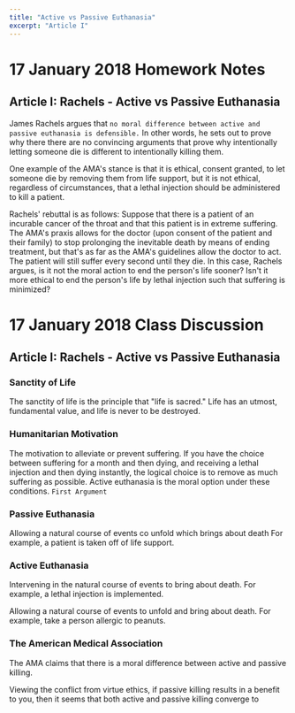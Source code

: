 ```yaml
---
title: "Active vs Passive Euthanasia"
excerpt: "Article I"
---
```


# 17 January 2018 Homework Notes

## Article I: Rachels - Active vs Passive Euthanasia

James Rachels argues that `no moral difference between active and passive euthanasia is defensible.` In other words, he sets out to prove why there there are no convincing arguments that prove why intentionally letting someone die is different to intentionally killing them.

One example of the AMA's stance is that it is ethical, consent granted, to let someone die by removing them from life support, but it is not ethical, regardless of circumstances, that a lethal injection should be administered to kill a patient.

Rachels' rebuttal is as follows: Suppose that there is a patient of an incurable cancer of the throat and that this patient is in extreme suffering. The AMA's praxis allows for the doctor (upon consent of the patient and their family) to stop prolonging the inevitable death by means of ending treatment, but that's as far as the AMA's guidelines allow the doctor to act. The patient will still suffer every second until they die. In this case, Rachels argues, is it not the moral action to end the person's life sooner? Isn't it more ethical to end the person's life by lethal injection such that suffering is minimized?


# 17 January 2018 Class Discussion

## Article I: Rachels - Active vs Passive Euthanasia

###  Sanctity of Life

The sanctity of life is the principle that "life is sacred." Life has an utmost, fundamental value, and life is never to be destroyed.

###  Humanitarian Motivation

The motivation to alleviate or prevent suffering. If you have the choice between suffering for a month and then dying, and receiving a lethal injection and then dying instantly, the logical choice is to remove as much suffering as possible. Active euthanasia is the moral option under these conditions. `First Argument`

  
###  Passive Euthanasia

Allowing a natural course of events co unfold which brings about death For example, a patient is taken off of life support.

###  Active Euthanasia

Intervening in the natural course of events to bring about death. For example, a lethal injection is implemented.


Allowing a natural course of events to unfold and bring about death. For example, take a person allergic to peanuts. 

### The American Medical Association

The AMA claims that there is a moral difference between active and passive killing.


Viewing the conflict from virtue ethics, if passive killing results in a benefit to you, then it seems that both active and passive killing converge to 

